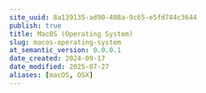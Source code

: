 ```yaml
---
site_uuid: 8a139135-ad90-408a-9c65-e5fd744c3644
publish: true
title: MacOS (Operating System)
slug: macos-operating-system
at_semantic_version: 0.0.0.1
date_created: 2024-09-17
date_modified: 2025-07-27
aliases: [macOS, OSX]
---
```

